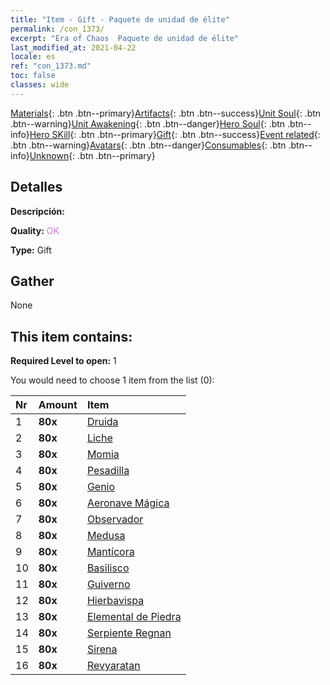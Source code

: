 ```yaml
---
title: "Item - Gift - Paquete de unidad de élite"
permalink: /con_1373/
excerpt: "Era of Chaos  Paquete de unidad de élite"
last_modified_at: 2021-04-22
locale: es
ref: "con_1373.md"
toc: false
classes: wide
---
```

 [Materials](/ItemsES/){: .btn .btn--primary}[Artifacts](/ItemsES/Artifacts/){: .btn .btn--success}[Unit Soul](/ItemsES/UnitSoul/){: .btn .btn--warning}[Unit Awakening](/ItemsES/UnitAwakening/){: .btn .btn--danger}[Hero Soul](/ItemsES/HeroSoul/){: .btn .btn--info}[Hero SKill](/ItemsES/HeroSkill/){: .btn .btn--primary}[Gift](/ItemsES/Gift/){: .btn .btn--success}[Event related](/ItemsES/Events/){: .btn .btn--warning}[Avatars](/ItemsES/Avatars/){: .btn .btn--danger}[Consumables](/ItemsES/Consumables/){: .btn .btn--info}[Unknown](/ItemsES/Unknown/){: .btn .btn--primary}

## Detalles
 **Descripción:** 

 **Quality:** <span style="color: #DA70D6">OK</span>

 **Type:** Gift

## Gather

  None

## This item contains:

 **Required Level to open:** 1

 You would need to choose 1 item from the list (0):

  | Nr | Amount |     Item    |
  |:---|:-------|:------------|
  | 1 |  **80x** | [Druida](/es/Items/unt_206/) |  | 
  | 2 |  **80x** | [Liche](/es/Items/unt_212/) |  | 
  | 3 |  **80x** | [Momia](/es/Items/unt_215/) |  | 
  | 4 |  **80x** | [Pesadilla](/es/Items/unt_233/) |  | 
  | 5 |  **80x** | [Genio](/es/Items/unt_239/) |  | 
  | 6 |  **80x** | [Aeronave Mágica](/es/Items/unt_242/) |  | 
  | 7 |  **80x** | [Observador](/es/Items/unt_246/) |  | 
  | 8 |  **80x** | [Medusa](/es/Items/unt_247/) |  | 
  | 9 |  **80x** | [Mantícora](/es/Items/unt_249/) |  | 
  | 10 |  **80x** | [Basilisco](/es/Items/unt_256/) |  | 
  | 11 |  **80x** | [Guiverno](/es/Items/unt_258/) |  | 
  | 12 |  **80x** | [Hierbavispa](/es/Items/unt_260/) |  | 
  | 13 |  **80x** | [Elemental de Piedra](/es/Items/unt_266/) |  | 
  | 14 |  **80x** | [Serpiente Regnan](/es/Items/unt_276/) |  | 
  | 15 |  **80x** | [Sirena](/es/Items/unt_277/) |  | 
  | 16 |  **80x** | [Revyaratan](/es/Items/unt_280/) |  | 
